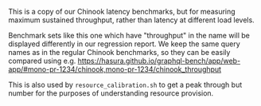 This is a copy of our Chinook latency benchmarks, but for measuring maximum
sustained throughput, rather than latency at different load levels.

Benchmark sets like this one which have "throughput" in the name will be
displayed differently in our regression report. We keep the same query names as
in the regular Chinook benchmarks, so they can be easily compared using e.g.
https://hasura.github.io/graphql-bench/app/web-app/#mono-pr-1234/chinook,mono-pr-1234/chinook_throughput

This is also used by `resource_calibration.sh` to get a peak through but number
for the purposes of understanding resource provision.
 
